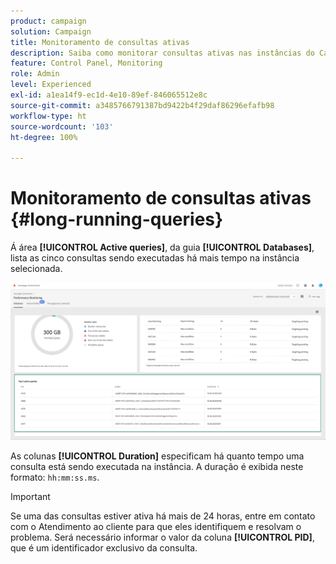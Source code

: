 ```yaml
---
product: campaign
solution: Campaign
title: Monitoramento de consultas ativas
description: Saiba como monitorar consultas ativas nas instâncias do Campaign no Painel de controle.
feature: Control Panel, Monitoring
role: Admin
level: Experienced
exl-id: a1ea14f9-ec1d-4e10-89ef-846065512e8c
source-git-commit: a3485766791387bd9422b4f29daf86296efafb98
workflow-type: ht
source-wordcount: '103'
ht-degree: 100%

---
```


# Monitoramento de consultas ativas {#long-running-queries}

Á área **[!UICONTROL Active queries]**, da guia **[!UICONTROL Databases]**, lista as cinco consultas sendo executadas há mais tempo na instância selecionada.

![](assets/active-queries.png)

As colunas **[!UICONTROL Duration]** especificam há quanto tempo uma consulta está sendo executada na instância. A duração é exibida neste formato: `hh:mm:ss.ms`.

>[!IMPORTANT]
>
>Se uma das consultas estiver ativa há mais de 24 horas, entre em contato com o Atendimento ao cliente para que eles identifiquem e resolvam o problema. Será necessário informar o valor da coluna **[!UICONTROL PID]**, que é um identificador exclusivo da consulta.
